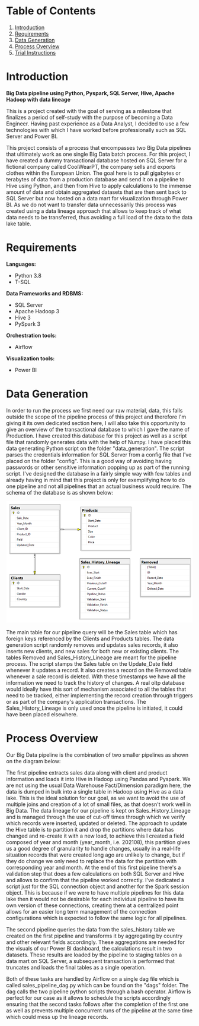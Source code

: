 # Table of Contents 
1. [Introduction](README.md#Introduction)
2. [Requirements](README.md#Requirements)
3. [Data Generation](README.md#Data%20Generation)
4. [Process Overview](README.md#Process%20Overview)
5. [Trial Instructions](README.md#Trial%20Instructions)

# Introduction
**Big Data pipeline using Python, Pyspark, SQL Server, Hive, Apache Hadoop with data lineage**

This is a project created with the goal of serving as a milestone that finalizes a period of self-study with the purpose of becoming a Data Engineer.  Having past experience as a Data Analyst, I decided to use a few technologies with which I have worked before professionally such as SQL Server and Power BI.

This project consists of a process that encompasses two Big Data pipelines that ultimately work as one single Big Data batch process. 
For this project, I have created a dummy transactional database hosted on SQL Server for a fictional company called CoolWearPT, the company sells and exports clothes within the European Union.
The goal here is to pull gigabytes or terabytes of data from a production database and send it on a pipeline to Hive using Python, and then from Hive to apply calculations to the immense amount of data and obtain aggregated datasets that are then sent back to SQL Server but now hosted on a data mart for visualization through Power BI. As we do not want to transfer data unnecessarily this process was created using a data lineage approach that allows to keep track of what data needs to be transferred, thus avoiding a full load of the data to the data lake table.

# Requirements

**Languages:** 
* Python 3.8
* T-SQL

**Data Frameworks and RDBMS:**
* SQL Server
* Apache Hadoop 3
* Hive 3
* PySpark 3

**Orchestration tools:**
* Airflow

**Visualization tools:**
* Power BI

# Data Generation

In order to run the process we first need our raw material, data, this falls outside the scope of the pipeline process of this project and therefore I'm giving it its own dedicated section here, I will also take this opportunity to give an overview of the transactional database to which I gave the name of Production. I have created this database for this project as well as a script file that randomly generates data with the help of Numpy. I have placed this data generating Python script on the folder "data_generation". The script parses the credentials information for SQL Server from a config file that I've placed on the folder "config". This is a good way of avoiding having passwords or other sensitive information popping up as part of the running script. I've designed the database in a fairly simple way with few tables and already having in mind that this project is only for exemplifying how to do one pipeline and not all pipelines that an actual business would require. The schema of the database is as shown below:

![schema](images/schema.png)

The main table for our pipeline query will be the Sales table which has foreign keys referenced by the Clients and Products tables. The data generation script randomly removes and updates sales records, it also inserts new clients, and new sales for both new or existing clients. The tables Removed and Sales\_History\_Lineage are meant for the pipeline process. The script stamps the Sales table on the Update_Date field whenever it updates a record. It also creates a record on the Removed table whenever a sale record is deleted. With these timestamps we have all the information we need to track the history of changes. A real oltp database would ideally have this sort of mechanism associated to all the tables that need to be tracked, either implementing the record creation through triggers or as part of the company's application transactions. The Sales\_History\_Lineage is only used once the pipeline is initiated, it could have been placed elsewhere.

# Process Overview

Our Big Data pipeline is the combination of two smaller pipelines as shown on the diagram below:



The first pipeline extracts sales data along with client and product information and loads it into Hive in Hadoop using Pandas and Pyspark. We are not using the usual Data Warehouse Fact/Dimension paradigm here, the data is dumped in bulk into a single table in Hadoop using Hive as a data lake. This is the ideal solution for our goal, as we want to avoid the use of multiple joins and creation of a lot of small files, as that doesn't work well in Big Data. The data lineage for our pipeline is kept on Sales\_History\_Lineage and is managed through the use of cut-off times through which we verify which records were inserted, updated or deleted. The approach to update the Hive table is to partition it and drop the partitions where data has changed and re-create it with a new load, to achieve this I created a field composed of year and month (year_month, i.e. 202108), this partition gives us a good degree of granularity to handle changes, usually in a real-life situation records that were created long ago are unlikely to change, but if they do change we only need to replace the data for the partition with corresponding year and month. At the end of this first pipeline there's a validation step that does a few calculations on both SQL Server and Hive and allows to confirm that the pipeline worked correctly. I've dedicated a script just for the SQL connection object and another for the Spark session object. This is because if we were to have multiple pipelines for this data lake then it would not be desirable for each individual pipeline to have its own version of these connections, creating them at a centralized point allows for an easier long term management of the connection configurations which is expected to follow the same logic for all pipelines.

The second pipeline queries the data from the sales_history table we created on the first pipeline and transforms it by aggregating by country and other relevant fields accordingly. These aggregations are needed for the visuals of our Power BI dashboard, the calculations result in two datasets. These results are loaded by the pipeline to staging tables on a data mart on SQL Server, a subsequent transaction is performed that truncates and loads the final tables as a single operation.

Both of these tasks are handled by Airflow on a single dag file which is called sales\_pipeline\_dag.py which can be found on the "dags" folder. The dag calls the two pipeline python scripts through a bash operator. Airflow is perfect for our case as it allows to schedule the scripts accordingly ensuring that the second tasks follows after the completion of the first one as well as prevents multiple concurrent runs of the pipeline at the same time which could mess up the lineage records.



